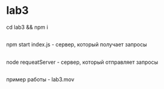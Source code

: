 # lab3
cd lab3 && npm i
##
npm start index.js -  сервер, который получает запросы
##
node requeatServer - сервер, который отправляет запросы
## 
пример работы -  lab3.mov
